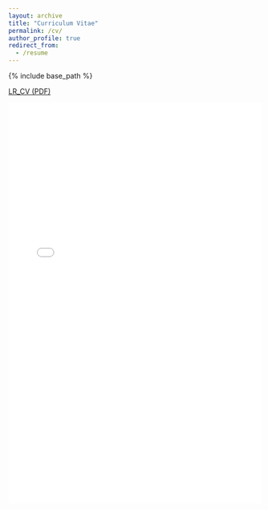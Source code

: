 ```yaml
---
layout: archive
title: "Curriculum Vitae"
permalink: /cv/
author_profile: true
redirect_from:
  - /resume
---
```


{% include base_path %}

<a href="/files/LR_cv_oct2025.pdf" download> LR_CV (PDF)</a>

<iframe src="/files/LR_cv_oct2025.pdf" width="100%" height="800px" style="border: none;">
</iframe>
